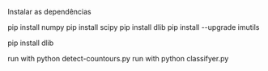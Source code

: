 Instalar as dependências


pip install numpy
pip install scipy
pip install dlib
pip install --upgrade imutils

pip install dlib

run with python detect-countours.py
run with python classifyer.py







